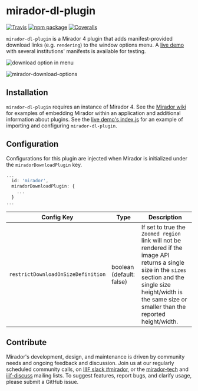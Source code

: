 # mirador-dl-plugin

[![Travis][build-badge]][build]
[![npm package][npm-badge]][npm]
[![Coveralls][coveralls-badge]][coveralls]

`mirador-dl-plugin` is a Mirador 4 plugin that adds manifest-provided download links (e.g. `rendering`) to the window
options menu. A [live demo](https://mirador-download-plugin.netlify.app/) with several institutions' manifests is
available for testing.

![download option in menu](https://user-images.githubusercontent.com/5402927/87057974-5e665a80-c1bc-11ea-8f10-7b783bdc972f.png)

![mirador-download-options](https://user-images.githubusercontent.com/5402927/87057857-3d056e80-c1bc-11ea-8860-7662208c19fa.png)


[build-badge]: https://img.shields.io/travis/projectmirador/mirador-dl-plugin/master.png?style=flat-square

[build]: https://travis-ci.org/projectmirador/mirador-dl-plugin

[npm-badge]: https://img.shields.io/npm/v/mirador-dl-plugin.png?style=flat-square

[npm]: https://www.npmjs.org/package/mirador-dl-plugin

[coveralls-badge]: https://img.shields.io/coveralls/user/repo/master.png?style=flat-square

[coveralls]: https://coveralls.io/github/user/repo

## Installation

`mirador-dl-plugin` requires an instance of Mirador 4. See
the [Mirador wiki](https://github.com/ProjectMirador/mirador/wiki) for examples of embedding Mirador within an
application and additional information about plugins. See
the [live demo's index.js](https://github.com/ProjectMirador/mirador-dl-plugin/blob/master/demo/src/index.js) for an
example of importing and configuring `mirador-dl-plugin`.

## Configuration

Configurations for this plugin are injected when Mirador is initialized under the `miradorDownloadPlugin` key.

```js
...
  id: 'mirador',
  miradorDownloadPlugin: {
    ...
  }
...
```

| Config Key                         | Type                     | Description                                                                                                                                                                                                             |
|------------------------------------|--------------------------|-------------------------------------------------------------------------------------------------------------------------------------------------------------------------------------------------------------------------|
| `restrictDownloadOnSizeDefinition` | boolean (default: false) | If set to true the `Zoomed region` link will not be rendered if the image API returns a single size in the `sizes` section and the single size height/width is the same size or smaller than the reported height/width. |

## Contribute

Mirador's development, design, and maintenance is driven by community needs and ongoing feedback and discussion. Join us
at our regularly scheduled community calls, on [IIIF slack #mirador](http://bit.ly/iiif-slack), or
the [mirador-tech](https://groups.google.com/forum/#!forum/mirador-tech)
and [iiif-discuss](https://groups.google.com/forum/#!forum/iiif-discuss) mailing lists. To suggest features, report
bugs, and clarify usage, please submit a GitHub issue.
